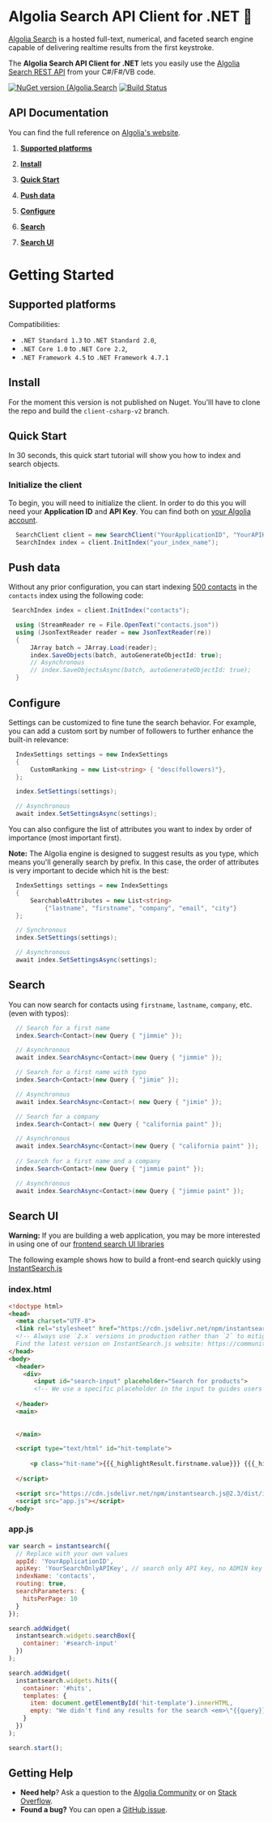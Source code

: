 # Algolia Search API Client for .NET 🔎 

[Algolia Search](https://www.algolia.com) is a hosted full-text, numerical,
and faceted search engine capable of delivering realtime results from the first keystroke.

The **Algolia Search API Client for .NET** lets
you easily use the [Algolia Search REST API](https://www.algolia.com/doc/rest-api/search) from
your C#/F#/VB code.

  [![NuGet version (Algolia.Search](https://img.shields.io/nuget/v/Algolia.Search.svg?style=flat-square)](https://www.nuget.org/packages/Algolia.Search/)
  [![Build Status](https://dev.azure.com/algolia-api-clients/dotnet/_apis/build/status/Algolia.Search?branchName=client-csharp-v2)](https://dev.azure.com/algolia-api-clients/dotnet/_build/latest?definitionId=2?branchName=client-csharp-v2)

## API Documentation

You can find the full reference on [Algolia's website](https://deploy-preview-2388--algolia-doc.netlify.com/doc/api-client/getting-started/install/csharp/).

1. **[Supported platforms](#supported-platforms)**


2. **[Install](#install)**


3. **[Quick Start](#quick-start)**


4. **[Push data](#push-data)**


5. **[Configure](#configure)**


6. **[Search](#search)**


7. **[Search UI](#search-ui)**

# Getting Started

## Supported platforms

Compatibilities:
 * `.NET Standard 1.3` to `.NET Standard 2.0`,
 * `.NET Core 1.0` to `.NET Core 2.2`,
 * `.NET Framework 4.5` to `.NET Framework 4.7.1`
  

## Install

For the moment this version is not published on Nuget. You'lll have to clone the repo and build the `client-csharp-v2` branch.
## Quick Start

In 30 seconds, this quick start tutorial will show you how to index and search objects.

### Initialize the client

To begin, you will need to initialize the client. In order to do this you will need your **Application ID** and **API Key**.
You can find both on [your Algolia account](https://www.algolia.com/api-keys).

```csharp
  SearchClient client = new SearchClient("YourApplicationID", "YourAPIKey");
  SearchIndex index = client.InitIndex("your_index_name");
```

## Push data

Without any prior configuration, you can start indexing [500 contacts](https://github.com/algolia/datasets/blob/master/contacts/contacts.json) in the ```contacts``` index using the following code:

```csharp
 SearchIndex index = client.InitIndex("contacts");

  using (StreamReader re = File.OpenText("contacts.json"))
  using (JsonTextReader reader = new JsonTextReader(re))
  {
      JArray batch = JArray.Load(reader);
      index.SaveObjects(batch, autoGenerateObjectId: true);
      // Asynchronous
      // index.SaveObjectsAsync(batch, autoGenerateObjectId: true);
  }
```

## Configure

Settings can be customized to fine tune the search behavior. For example, you can add a custom sort by number of followers to further enhance the built-in relevance:

```csharp
  IndexSettings settings = new IndexSettings
  {
      CustomRanking = new List<string> { "desc(followers)"},
  };

  index.SetSettings(settings);

  // Asynchronous
  await index.SetSettingsAsync(settings);
```

You can also configure the list of attributes you want to index by order of importance (most important first).

**Note:** The Algolia engine is designed to suggest results as you type, which means you'll generally search by prefix.
In this case, the order of attributes is very important to decide which hit is the best:

```csharp
  IndexSettings settings = new IndexSettings
  {
      SearchableAttributes = new List<string>
          {"lastname", "firstname", "company", "email", "city"}
  };

  // Synchronous
  index.SetSettings(settings);

  // Asynchronous
  await index.SetSettingsAsync(settings);
```

## Search

You can now search for contacts using `firstname`, `lastname`, `company`, etc. (even with typos):

```csharp
  // Search for a first name
  index.Search<Contact>(new Query { "jimmie" });

  // Asynchronous
  await index.SearchAsync<Contact>(new Query { "jimmie" });

  // Search for a first name with typo
  index.Search<Contact>(new Query { "jimie" });

  // Asynchronous
  await index.SearchAsync<Contact>( new Query { "jimie" });

  // Search for a company
  index.Search<Contact>( new Query { "california paint" });

  // Asynchronous
  await index.SearchAsync<Contact>(new Query { "california paint" });
  
  // Search for a first name and a company
  index.Search<Contact>(new Query { "jimmie paint" });

  // Asynchronous
  await index.SearchAsync<Contact>(new Query { "jimmie paint" });
```

## Search UI

**Warning:** If you are building a web application, you may be more interested in using one of our
[frontend search UI libraries](https://www.algolia.com/doc/guides/search-ui/search-libraries/)

The following example shows how to build a front-end search quickly using
[InstantSearch.js](https://community.algolia.com/instantsearch.js/)

### index.html

```html
<!doctype html>
<head>
  <meta charset="UTF-8">
  <link rel="stylesheet" href="https://cdn.jsdelivr.net/npm/instantsearch.js@2.3/dist/instantsearch.min.css">
  <!-- Always use `2.x` versions in production rather than `2` to mitigate any side effects on your website,
  Find the latest version on InstantSearch.js website: https://community.algolia.com/instantsearch.js/v2/guides/usage.html -->
</head>
<body>
  <header>
    <div>
       <input id="search-input" placeholder="Search for products">
       <!-- We use a specific placeholder in the input to guides users in their search. -->
    
  </header>
  <main>
      
      
  </main>

  <script type="text/html" id="hit-template">
    
      <p class="hit-name">{{{_highlightResult.firstname.value}}} {{{_highlightResult.lastname.value}}}</p>
    
  </script>

  <script src="https://cdn.jsdelivr.net/npm/instantsearch.js@2.3/dist/instantsearch.min.js"></script>
  <script src="app.js"></script>
</body>
```

### app.js

```js
var search = instantsearch({
  // Replace with your own values
  appId: 'YourApplicationID',
  apiKey: 'YourSearchOnlyAPIKey', // search only API key, no ADMIN key
  indexName: 'contacts',
  routing: true,
  searchParameters: {
    hitsPerPage: 10
  }
});

search.addWidget(
  instantsearch.widgets.searchBox({
    container: '#search-input'
  })
);

search.addWidget(
  instantsearch.widgets.hits({
    container: '#hits',
    templates: {
      item: document.getElementById('hit-template').innerHTML,
      empty: "We didn't find any results for the search <em>\"{{query}}\"</em>"
    }
  })
);

search.start();
```

## Getting Help

- **Need help**? Ask a question to the [Algolia Community](https://discourse.algolia.com/) or on [Stack Overflow](http://stackoverflow.com/questions/tagged/algolia).
- **Found a bug?** You can open a [GitHub issue](https://github.com/algolia/algoliasearch-client-csharp/issues).

